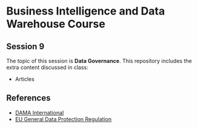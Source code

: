 # Business Intelligence and Data Warehouse Course

## Session 9

The topic of this session is **Data Governance**. This repository includes the extra content discussed in class:

  - Articles

## References

  - [DAMA International](https://dama.org)
  - [EU General Data Protection Regulation ](https://www.eugdpr.org)
